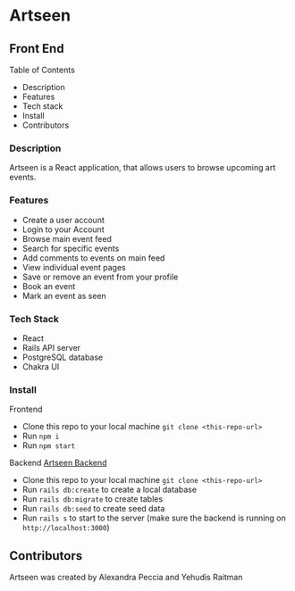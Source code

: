 # Artseen

## Front End

Table of Contents

- Description
- Features
- Tech stack
- Install
- Contributors

### Description

Artseen is a React application, that allows users to browse upcoming art events. 

### Features

- Create a user account
- Login to your Account
- Browse main event feed
- Search for specific events
- Add comments to events on main feed
- View individual event pages
- Save or remove an event from your profile
- Book an event
- Mark an event as seen


### Tech Stack

- React 
- Rails API server
- PostgreSQL database
- Chakra UI

### Install

Frontend
- Clone this repo to your local machine `git clone <this-repo-url>`
- Run `npm i`
- Run `npm start`

Backend [Artseen Backend](https://github.com/yehudisr/artseen-be)
- Clone this repo to your local machine `git clone <this-repo-url>`
- Run `rails db:create` to create a local database
- Run `rails db:migrate` to create tables
- Run `rails db:seed` to create seed data
- Run `rails s` to start to the server (make sure the backend is running on `http://localhost:3000`)

## Contributors

Artseen was created by Alexandra Peccia and Yehudis Raitman

